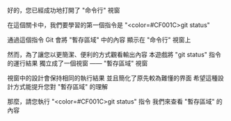 好的，您已經成功地打開了 "命令行" 視窗

在這個關卡中，我們要學習的第一個指令是 "<color=#CF001C>git status</color>"

通過這個指令
Git 會將 "暫存區域" 中的內容
顯示在 "命令行" 視窗上

然而，為了讓您以更簡潔、便利的方式觀看輸出內容
本遊戲將 "git status" 指令的運行結果
獨立成了一個視窗 —— "暫存區域" 視窗

視窗中的設計會保持相同的執行結果
並且簡化了原先較為難懂的界面
希望這種設計方式能提升您對 "暫存區域" 的理解

那麼，請您執行 "<color=#CF001C>git status</color>" 指令
我們來查看 "暫存區域" 的內容